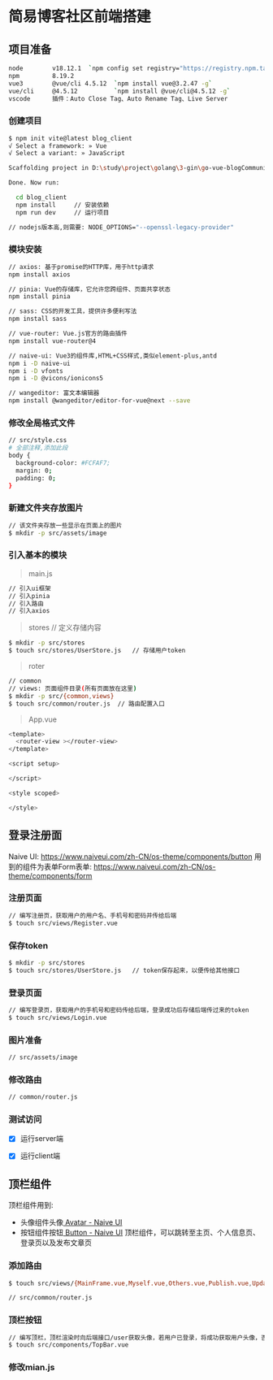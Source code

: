 

# 简易博客社区前端搭建
## 项目准备
```bash
node        v18.12.1  `npm config set registry="https://registry.npm.taobao.org/"`
npm         8.19.2
vue3        @vue/cli 4.5.12  `npm install vue@3.2.47 -g`
vue/cli     @4.5.12          `npm install @vue/cli@4.5.12 -g`
vscode      插件：Auto Close Tag、Auto Rename Tag、Live Server
```
### 创建项目
```bash
$ npm init vite@latest blog_client
√ Select a framework: » Vue
√ Select a variant: » JavaScript

Scaffolding project in D:\study\project\golang\3-gin\go-vue-blogCommunity\blog_client\blog_client...

Done. Now run:

  cd blog_client
  npm install     // 安装依赖
  npm run dev     // 运行项目

// nodejs版本高,则需要: NODE_OPTIONS="--openssl-legacy-provider"
```

### 模块安装
```bash
// axios: 基于promise的HTTP库，用于http请求
npm install axios

// pinia: Vue的存储库，它允许您跨组件、页面共享状态
npm install pinia

// sass: CSS的开发工具，提供许多便利写法
npm install sass

// vue-router: Vue.js官方的路由插件
npm install vue-router@4

// naive-ui: Vue3的组件库,HTML+CSS样式,类似element-plus,antd
npm i -D naive-ui
npm i -D vfonts
npm i -D @vicons/ionicons5

// wangeditor: 富文本编辑器
npm install @wangeditor/editor-for-vue@next --save

```
### 修改全局格式文件
```bash
// src/style.css
# 全部注释,添加此段
body {
  background-color: #FCFAF7;
  margin: 0;
  padding: 0;
}

```
### 新建文件夹存放图片
```bash
// 该文件夹存放一些显示在页面上的图片
$ mkdir -p src/assets/image

```
### 引入基本的模块
> main.js
```bash
// 引入ui框架
// 引入pinia
// 引入路由
// 引入axios

```
> stores
// 定义存储内容
```bash
$ mkdir -p src/stores
$ touch src/stores/UserStore.js   // 存储用户token
```
> roter
```bash
// common
// views: 页面组件目录(所有页面放在这里)
$ mkdir -p src/{common,views} 
$ touch src/common/router.js  // 路由配置入口
```
> App.vue
```bash
<template>
  <router-view ></router-view>
</template>

<script setup>

</script>

<style scoped>

</style>

```

## 登录注册面

Naive UI: https://www.naiveui.com/zh-CN/os-theme/components/button
用到的组件为表单Form表单: https://www.naiveui.com/zh-CN/os-theme/components/form

### 注册页面
```bash
// 编写注册页，获取用户的用户名、手机号和密码并传给后端
$ touch src/views/Register.vue 

```
### 保存token
```bash
$ mkdir -p src/stores
$ touch src/stores/UserStore.js   // token保存起来，以便传给其他接口

```
### 登录页面
```bash
// 编写登录页，获取用户的手机号和密码传给后端，登录成功后存储后端传过来的token
$ touch src/views/Login.vue

```
### 图片准备
```bash
// src/assets/image
```
### 修改路由
```bash
// common/router.js
```
### 测试访问
- [x] 运行server端
- [x] 运行client端


## 顶栏组件
顶栏组件用到:
- 头像组件头像[ Avatar - Naive UI](https://www.naiveui.com/zh-CN/os-theme/components/avatar)
- 按钮组件按钮[ Button - Naive UI](https://www.naiveui.com/zh-CN/os-theme/components/button)
顶栏组件，可以跳转至主页、个人信息页、登录页以及发布文章页
### 添加路由
```bash
$ touch src/views/{MainFrame.vue,Myself.vue,Others.vue,Publish.vue,Update.vue,Detail.vue}

// src/common/router.js

```
### 顶栏按钮
```bash
// 编写顶栏，顶栏渲染时向后端接口/user获取头像，若用户已登录，将成功获取用户头像，否则可跳转至登录页
$ touch src/components/TopBar.vue

```
### 修改mian.js
```bash



```




